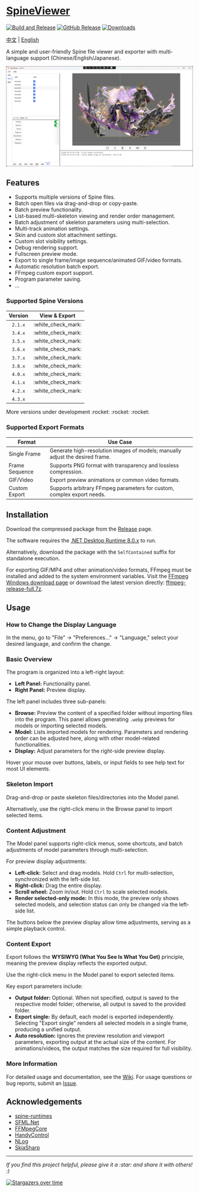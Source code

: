 # [SpineViewer](https://github.com/ww-rm/SpineViewer)

[![Build and Release](https://github.com/ww-rm/SpineViewer/actions/workflows/dotnet-desktop.yml/badge.svg)](https://github.com/ww-rm/SpineViewer/actions/workflows/dotnet-desktop.yml)
[![GitHub Release](https://img.shields.io/github/v/release/ww-rm/SpineViewer?logo=github\&logoColor=959da5\&label=Release\&labelColor=3f4850)](https://github.com/ww-rm/SpineViewer/releases)
[![Downloads](https://img.shields.io/github/downloads/ww-rm/SpineViewer/total?logo=github\&logoColor=959da5\&label=Downloads\&labelColor=3f4850)](https://github.com/ww-rm/SpineViewer/releases)

[中文](README.md) | [English](README.en.md)

A simple and user-friendly Spine file viewer and exporter with multi-language support (Chinese/English/Japanese).

![previewer](img/preview.webp)

## Features

* Supports multiple versions of Spine files.
* Batch open files via drag-and-drop or copy-paste.
* Batch preview functionality.
* List-based multi-skeleton viewing and render order management.
* Batch adjustment of skeleton parameters using multi-selection.
* Multi-track animation settings.
* Skin and custom slot attachment settings.
* Custom slot visibility settings.
* Debug rendering support.
* Fullscreen preview mode.
* Export to single frame/image sequence/animated GIF/video formats.
* Automatic resolution batch export.
* FFmpeg custom export support.
* Program parameter saving.
* ...

### Supported Spine Versions

| Version |     View & Export    |
| :-----: | :------------------: |
| `2.1.x` | :white\_check\_mark: |
| `3.4.x` | :white\_check\_mark: |
| `3.5.x` | :white\_check\_mark: |
| `3.6.x` | :white\_check\_mark: |
| `3.7.x` | :white\_check\_mark: |
| `3.8.x` | :white\_check\_mark: |
| `4.0.x` | :white\_check\_mark: |
| `4.1.x` | :white\_check\_mark: |
| `4.2.x` | :white\_check\_mark: |
| `4.3.x` |                      |

More versions under development \:rocket: \:rocket: \:rocket:

### Supported Export Formats

| Format         | Use Case                                                                      |
| -------------- | ----------------------------------------------------------------------------- |
| Single Frame   | Generate high-resolution images of models; manually adjust the desired frame. |
| Frame Sequence | Supports PNG format with transparency and lossless compression.               |
| GIF/Video      | Export preview animations or common video formats.                            |
| Custom Export  | Supports arbitrary FFmpeg parameters for custom, complex export needs.        |

## Installation

Download the compressed package from the [Release](https://github.com/ww-rm/SpineViewer/releases) page.

The software requires the [.NET Desktop Runtime 8.0.x](https://dotnet.microsoft.com/download/dotnet/8.0) to run.

Alternatively, download the package with the `SelfContained` suffix for standalone execution.

For exporting GIF/MP4 and other animation/video formats, FFmpeg must be installed and added to the system environment variables. Visit the [FFmpeg Windows download page](https://ffmpeg.org/download.html#build-windows) or download the latest version directly: [ffmpeg-release-full.7z](https://www.gyan.dev/ffmpeg/builds/ffmpeg-release-full.7z).

## Usage

### How to Change the Display Language

In the menu, go to "File" -> "Preferences..." -> "Language," select your desired language, and confirm the change.

### Basic Overview

The program is organized into a left-right layout:

* **Left Panel:** Functionality panel.
* **Right Panel:** Preview display.

The left panel includes three sub-panels:

* **Browse:** Preview the content of a specified folder without importing files into the program. This panel allows generating `.webp` previews for models or importing selected models.
* **Model:** Lists imported models for rendering. Parameters and rendering order can be adjusted here, along with other model-related functionalities.
* **Display:** Adjust parameters for the right-side preview display.

Hover your mouse over buttons, labels, or input fields to see help text for most UI elements.

### Skeleton Import

Drag-and-drop or paste skeleton files/directories into the Model panel.

Alternatively, use the right-click menu in the Browse panel to import selected items.

### Content Adjustment

The Model panel supports right-click menus, some shortcuts, and batch adjustments of model parameters through multi-selection.

For preview display adjustments:

* **Left-click:** Select and drag models. Hold `Ctrl` for multi-selection, synchronized with the left-side list.
* **Right-click:** Drag the entire display.
* **Scroll wheel:** Zoom in/out. Hold `Ctrl` to scale selected models.
* **Render selected-only mode:** In this mode, the preview only shows selected models, and selection status can only be changed via the left-side list.

The buttons below the preview display allow time adjustments, serving as a simple playback control.

### Content Export

Export follows the **WYSIWYG (What You See Is What You Get)** principle, meaning the preview display reflects the exported output.

Use the right-click menu in the Model panel to export selected items.

Key export parameters include:

* **Output folder:** Optional. When not specified, output is saved to the respective model folder; otherwise, all output is saved to the provided folder.
* **Export single:** By default, each model is exported independently. Selecting "Export single" renders all selected models in a single frame, producing a unified output.
* **Auto resolution:** Ignores the preview resolution and viewport parameters, exporting output at the actual size of the content. For animations/videos, the output matches the size required for full visibility.

### More Information

For detailed usage and documentation, see the [Wiki](https://github.com/ww-rm/SpineViewer/wiki). For usage questions or bug reports, submit an [Issue](https://github.com/ww-rm/SpineViewer/issues).

## Acknowledgements

* [spine-runtimes](https://github.com/EsotericSoftware/spine-runtimes)
* [SFML.Net](https://github.com/SFML/SFML.Net)
* [FFMpegCore](https://github.com/rosenbjerg/FFMpegCore)
* [HandyControl](https://github.com/HandyOrg/HandyControl)
* [NLog](https://github.com/NLog/NLog)
* [SkiaSharp](https://github.com/mono/SkiaSharp)

---

*If you find this project helpful, please give it a \:star: and share it with others! :)*

[![Stargazers over time](https://starchart.cc/ww-rm/SpineViewer.svg?variant=adaptive)](https://starchart.cc/ww-rm/SpineViewer)
